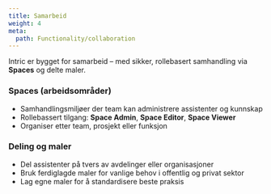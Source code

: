 ```yaml
---
title: Samarbeid
weight: 4
meta:
  path: Functionality/collaboration
---
```

Intric er bygget for samarbeid – med sikker, rollebasert samhandling via **Spaces** og delte maler.

### Spaces (arbeidsområder)
- Samhandlingsmiljøer der team kan administrere assistenter og kunnskap  
- Rollebassert tilgang: **Space Admin**, **Space Editor**, **Space Viewer**  
- Organiser etter team, prosjekt eller funksjon  

### Deling og maler
- Del assistenter på tvers av avdelinger eller organisasjoner  
- Bruk ferdiglagde maler for vanlige behov i offentlig og privat sektor  
- Lag egne maler for å standardisere beste praksis  
